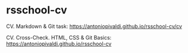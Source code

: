 # rsschool-cv
CV. Markdown & Git task: https://antoniopivaldi.github.io/rsschool-cv/cv

CV. Cross-Check. HTML, CSS & Git Basics: https://antoniopivaldi.github.io/rsschool-cv

